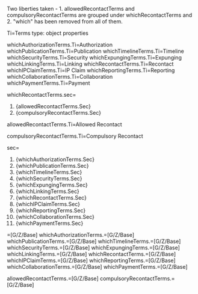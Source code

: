 Two liberties taken - 1. allowedRecontactTerms and compulsoryRecontactTerms are grouped under whichRecontactTerms and 2. "which" has been removed from all of them.

Ti=Terms
      type: object
      properties

whichAuthorizationTerms.Ti=Authorization
whichPublicationTerms.Ti=Publication
whichTimelineTerms.Ti=Timeline
whichSecurityTerms.Ti=Security
whichExpungingTerms.Ti=Expunging
whichLinkingTerms.Ti=Linking
whichRecontactTerms.Ti=Recontact
whichIPClaimTerms.Ti=IP Claim
whichReportingTerms.Ti=Reporting
whichCollaborationTerms.Ti=Collaboration
whichPaymentTerms.Ti=Payment


whichRecontactTerms.sec=<ol><li>{allowedRecontactTerms.Sec}<li>{compulsoryRecontactTerms.Sec}</ol>

allowedRecontactTerms.Ti=Allowed Recontact

compulsoryRecontactTerms.Ti=Compulsory Recontact

sec=<ol><li>{whichAuthorizationTerms.Sec}<li>{whichPublicationTerms.Sec}<li>{whichTimelineTerms.Sec}<li>{whichSecurityTerms.Sec}<li>{whichExpungingTerms.Sec}<li>{whichLinkingTerms.Sec}<li>{whichRecontactTerms.Sec}<li>{whichIPClaimTerms.Sec}<li>{whichReportingTerms.Sec}<li>{whichCollaborationTerms.Sec}<li>{whichPaymentTerms.Sec}</ol>

=[G/Z/Base]
whichAuthorizationTerms.=[G/Z/Base]
whichPublicationTerms.=[G/Z/Base]
whichTimelineTerms.=[G/Z/Base]
whichSecurityTerms.=[G/Z/Base]
whichExpungingTerms.=[G/Z/Base]
whichLinkingTerms.=[G/Z/Base]
whichRecontactTerms.=[G/Z/Base]
whichIPClaimTerms.=[G/Z/Base]
whichReportingTerms.=[G/Z/Base]
whichCollaborationTerms.=[G/Z/Base]
whichPaymentTerms.=[G/Z/Base]

allowedRecontactTerms.=[G/Z/Base]
compulsoryRecontactTerms.=[G/Z/Base]